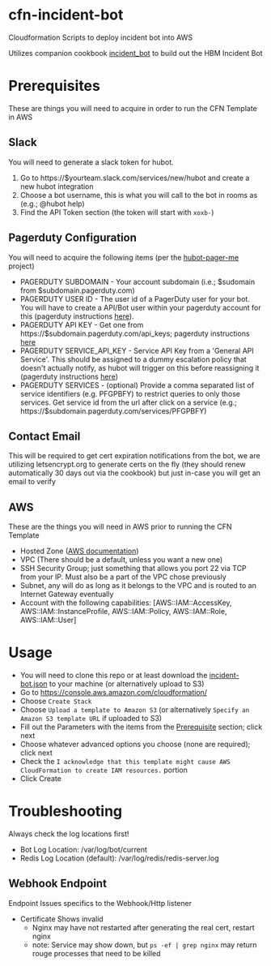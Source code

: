 # cfn-incident-bot
Cloudformation Scripts to deploy incident bot into AWS

Utilizes companion cookbook [incident_bot](https://github.com/HearstAT/cookbook-incident-bot) to build out the HBM Incident Bot

# Prerequisites
These are things you will need to acquire in order to run the CFN Template in AWS

## Slack
You will need to generate a slack token for hubot.

1. Go to https://$yourteam.slack.com/services/new/hubot and create a new hubot integration
2. Choose a bot username, this is what you will call to the bot in rooms as (e.g.; @hubot help)
3. Find the API Token section (the token will start with `xoxb-`)

## Pagerduty Configuration
You will need to acquire the following items (per the [hubot-pager-me](https://github.com/hubot-scripts/hubot-pager-me) project)

* PAGERDUTY SUBDOMAIN - Your account subdomain (i.e.; $sudomain from $subdomain.pagerduty.com)
* PAGERDUTY USER ID - The user id of a PagerDuty user for your bot. You will have to create a API/Bot user within your pagerduty account for this (pagerduty instructions [here](https://support.pagerduty.com/hc/en-us/articles/202828720-Adding-Users)).
* PAGERDUTY API KEY - Get one from https://$subdomain.pagerduty.com/api_keys; pagerduty instructions [here](https://support.pagerduty.com/hc/en-us/articles/202829310-Generating-an-API-Key)
* PAGERDUTY SERVICE_API_KEY - Service API Key from a 'General API Service'. This should be assigned to a dummy escalation policy that doesn't actually notify, as hubot will trigger on this before reassigning it (pagerduty instructions [here](https://support.pagerduty.com/hc/en-us/articles/202830340-Creating-a-Generic-API-Service))
* PAGERDUTY SERVICES - (optional) Provide a comma separated list of service identifiers (e.g. PFGPBFY) to restrict queries to only those services. Get service id from the url after click on a service (e.g.; https://$subdomain.pagerduty.com/services/PFGPBFY)

## Contact Email
This will be required to get cert expiration notifications from the bot, we are utilizing letsencrypt.org to generate certs on the fly (they should renew automatically 30 days out via the cookbook) but just in-case you will get an email to verify

## AWS
These are the things you will need in AWS prior to running the CFN Template

* Hosted Zone ([AWS documentation](http://docs.aws.amazon.com/Route53/latest/DeveloperGuide/AboutHostedZones.html))
* VPC (There should be a default, unless you want a new one)
* SSH Security Group; just something that allows you port 22 via TCP from your IP. Must also be a part of the VPC chose previously
* Subnet, any will do as long as it belongs to the VPC and is routed to an Internet Gateway eventually
* Account with the following capabilities: [AWS::IAM::AccessKey, AWS::IAM::InstanceProfile, AWS::IAM::Policy, AWS::IAM::Role, AWS::IAM::User]

# Usage

* You will need to clone this repo or at least download the [incident-bot.json](incident-bot.json) to your machine (or alternatively upload to S3)
* Go to https://console.aws.amazon.com/cloudformation/
* Choose `Create Stack`
* Choose `Upload a template to Amazon S3` (or alternatively `Specify an Amazon S3 template URL` if uploaded to S3)
* Fill out the Parameters with the items from the [Prerequisite](#prerequisites) section; click next
* Choose whatever advanced options you choose (none are required); click next
* Check the `I acknowledge that this template might cause AWS CloudFormation to create IAM resources.` portion
* Click Create


# Troubleshooting
Always check the log locations first!

* Bot Log Location: /var/log/bot/current
* Redis Log Location (default): /var/log/redis/redis-server.log

## Webhook Endpoint
Endpoint Issues specifics to the Webhook/Http listener

* Certificate Shows invalid
    * Nginx may have not restarted after generating the real cert, restart nginx
    * note: Service may show down, but `ps -ef | grep nginx` may return rouge processes that need to be killed
